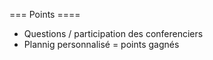 === Points  ==== 

- Questions /  participation des conferenciers 
- Plannig personnalisé =  points gagnés 

